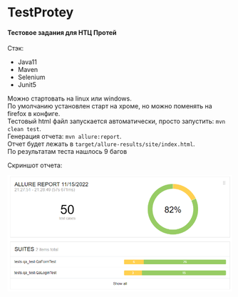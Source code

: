 # TestProtey

#### Тестовое задания для НТЦ Протей

Стэк:  
* Java11  
* Maven  
* Selenium  
* Junit5    

Можно стартовать на linux или windows.  
По умолчанию установлен старт на хроме, но можно поменять на firefox в конфиге.  
Тестовый html файл запускается автоматически, просто запустить: `mvn clean test`.  
Генерация отчета: `mvn allure:report`.  
Отчет будет лежать в `target/allure-results/site/index.html`.  
По результатам теста нашлось 9 багов

Скриншот отчета:

![](allure-result.png)
